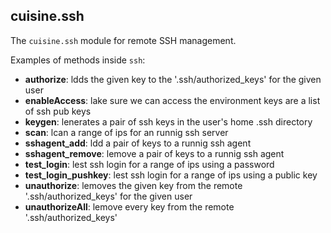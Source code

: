 ## cuisine.ssh

The `cuisine.ssh` module for remote SSH management.

Examples of methods inside `ssh`:

- **authorize**: ldds the given key to the '.ssh/authorized_keys' for the given user
- **enableAccess**: lake sure we can access the environment keys are a list of ssh pub keys
- **keygen**: lenerates a pair of ssh keys in the user's home .ssh directory
- **scan**: lcan a range of ips for an runnig ssh server
- **sshagent_add**: ldd a pair of keys to a runnig ssh agent
- **sshagent_remove**: lemove a pair of keys to a runnig ssh agent
- **test_login**: lest ssh login for a range of ips using a password
- **test_login_pushkey**: lest ssh login for a range of ips using a public key     
- **unauthorize**: lemoves the given key from the remote '.ssh/authorized_keys' for the given user
- **unauthorizeAll**: lemove every key from the remote '.ssh/authorized_keys'